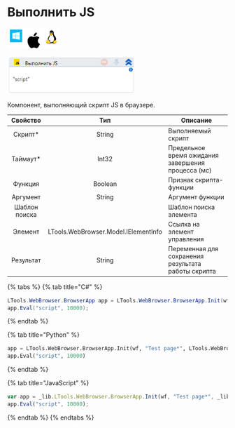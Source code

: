 # Выполнить JS

![](<../../../.gitbook/assets/image (100) (1) (1) (1) (1) (1) (1) (83).png>)

![](<../../../.gitbook/assets/image (407).png>)

Компонент, выполняющий скрипт JS в браузере.

|    Свойство   |                  Тип                 | Описание                                            |
| :-----------: | :----------------------------------: | --------------------------------------------------- |
|    Скрипт\*   |                String                | Выполняемый скрипт                                  |
|   Таймаут\*   |                 Int32                | Предельное время ожидания завершения процесса (мс)  |
|    Функция    |                Boolean               | Признак скрипта-функции                             |
|    Аргумент   |                String                | Аргумент функции                                    |
| Шаблон поиска |                                      | Шаблон поиска элемента                              |
|    Элемент    | LTools.WebBrowser.Model.IElementInfo | Ссылка на элемент управления                        |
|   Результат   |                String                | Переменная для сохранения результата работы скрипта |

{% tabs %}
{% tab title="C#" %}
```csharp
LTools.WebBrowser.BrowserApp app = LTools.WebBrowser.BrowserApp.Init(wf, "Test page*", LTools.WebBrowser.Model.BrowserTypes_Short.IE);
app.Eval("script", 10000);
```
{% endtab %}

{% tab title="Python" %}
```python
app = LTools.WebBrowser.BrowserApp.Init(wf, "Test page*", LTools.WebBrowser.Model.BrowserTypes_Short.IE)
app.Eval("script", 10000)
```
{% endtab %}

{% tab title="JavaScript" %}
```javascript
var app = _lib.LTools.WebBrowser.BrowserApp.Init(wf, "Test page*", _lib.LTools.WebBrowser.Model.BrowserTypes_Short.IE);
app.Eval("script", 10000);
```
{% endtab %}
{% endtabs %}
